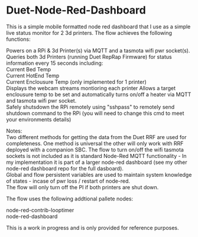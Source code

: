 # Duet-Node-Red-Dashboard

This is a simple mobile formatted node red dashboard that I use as a simple live status monitor for 2 3d printers. The flow achieves the following functions:  

Powers on a RPi & 3d Printer(s) via MQTT and a tasmota wifi pwr socket(s).  
Queries both 3d Printers (running Duet RepRap Firmware) for status information every 15 seconds including:  
	Current Bed Temp  
	Current HotEnd Temp  
	Current Enclousure Temp (only implemented for 1 printer)  
Displays the webcam streams montioring each printer 
Allows a target enclousure temp to be set and automatically turns on/off a heater via MQTT and tasmota wifi pwr socket.  
Safely shutsdown the RPi remotely using "sshpass" to remotely send shutdown command to the RPi (you will need to change this cmd to meet your environments details)  

Notes:  
Two different methods for getting the data from the Duet RRF are used for completeness. One method is universal the other will only work with RRF deployed with a companion SBC.
The flow to turn on/off the wifi tasmota sockets is not included as it is standard Node-Red MQTT functionality - In my implementation it is part of a larger node-red dashboard (see my other node-red dashboard repo for the full dasboard).  
Global and flow persistent variables are used to maintain system knowledge of states - incase of pwr loss / restart of node-red.  
The flow will only turn off the PI if both printers are shut down.

The flow uses the following addtional pallete nodes:  

node-red-contrib-looptimer  
node-red-dashboard  

This is a work in progress and is only provided for reference purposes.